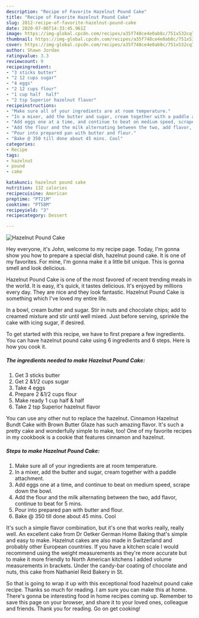 ```yaml
---
description: "Recipe of Favorite Hazelnut Pound Cake"
title: "Recipe of Favorite Hazelnut Pound Cake"
slug: 2812-recipe-of-favorite-hazelnut-pound-cake
date: 2020-07-06T14:33:45.961Z
image: https://img-global.cpcdn.com/recipes/a35f748ce4e0ab8c/751x532cq70/hazelnut-pound-cake-recipe-main-photo.jpg
thumbnail: https://img-global.cpcdn.com/recipes/a35f748ce4e0ab8c/751x532cq70/hazelnut-pound-cake-recipe-main-photo.jpg
cover: https://img-global.cpcdn.com/recipes/a35f748ce4e0ab8c/751x532cq70/hazelnut-pound-cake-recipe-main-photo.jpg
author: Shawn Jordan
ratingvalue: 3.3
reviewcount: 9
recipeingredient:
- "3 sticks butter"
- "2 12 cups sugar"
- "4 eggs"
- "2 12 cups flour"
- "1 cup half  half"
- "2 tsp Superior hazelnut flavor"
recipeinstructions:
- "Make sure all of your ingredients are at room temperature."
- "In a mixer, add the butter and sugar, cream together with a paddle attachment."
- "Add eggs one at a time, and continue to beat on medium speed, scrape down the bowl."
- "Add the flour and the milk alternating between the two, add flavor, continue to beat for 5 mins."
- "Pour into prepared pan with butter and flour."
- "Bake @ 350 till done about 45 mins. Cool"
categories:
- Recipe
tags:
- hazelnut
- pound
- cake

katakunci: hazelnut pound cake 
nutrition: 132 calories
recipecuisine: American
preptime: "PT21M"
cooktime: "PT58M"
recipeyield: "3"
recipecategory: Dessert

---
```



![Hazelnut Pound Cake](https://img-global.cpcdn.com/recipes/a35f748ce4e0ab8c/751x532cq70/hazelnut-pound-cake-recipe-main-photo.jpg)

Hey everyone, it's John, welcome to my recipe page. Today, I'm gonna show you how to prepare a special dish, hazelnut pound cake. It is one of my favorites. For mine, I'm gonna make it a little bit unique. This is gonna smell and look delicious.

Hazelnut Pound Cake is one of the most favored of recent trending meals in the world. It is easy, it's quick, it tastes delicious. It's enjoyed by millions every day. They are nice and they look fantastic. Hazelnut Pound Cake is something which I've loved my entire life.

In a bowl, cream butter and sugar. Stir in nuts and chocolate chips; add to creamed mixture and stir until well mixed. Just before serving, sprinkle the cake with icing sugar, if desired.


To get started with this recipe, we have to first prepare a few ingredients. You can have hazelnut pound cake using 6 ingredients and 6 steps. Here is how you cook it.

<!--inarticleads1-->

##### The ingredients needed to make Hazelnut Pound Cake:

1. Get 3 sticks butter
1. Get 2 &amp;1/2 cups sugar
1. Take 4 eggs
1. Prepare 2 &amp;1/2 cups flour
1. Make ready 1 cup half &amp; half
1. Take 2 tsp Superior hazelnut flavor


You can use any other nut to replace the hazelnut. Cinnamon Hazelnut Bundt Cake with Brown Butter Glaze has such amazing flavor. It&#39;s such a pretty cake and wonderfully simple to make, too! One of my favorite recipes in my cookbook is a cookie that features cinnamon and hazelnut. 

<!--inarticleads2-->

##### Steps to make Hazelnut Pound Cake:

1. Make sure all of your ingredients are at room temperature.
1. In a mixer, add the butter and sugar, cream together with a paddle attachment.
1. Add eggs one at a time, and continue to beat on medium speed, scrape down the bowl.
1. Add the flour and the milk alternating between the two, add flavor, continue to beat for 5 mins.
1. Pour into prepared pan with butter and flour.
1. Bake @ 350 till done about 45 mins. Cool


It&#39;s such a simple flavor combination, but it&#39;s one that works really, really well. An excellent cake from Dr Oetker German Home Baking that&#39;s simple and easy to make. Hazelnut cakes are also made in Switzerland and probably other European countries. If you have a kitchen scale I would recommend using the weight measurements as they&#39;re more accurate but to make it more friendly to North American kitchens I added volume measurements in brackets. Under the candy-bar coating of chocolate and nuts, this cake from Nathaniel Reid Bakery in St. 

So that is going to wrap it up with this exceptional food hazelnut pound cake recipe. Thanks so much for reading. I am sure you can make this at home. There's gonna be interesting food in home recipes coming up. Remember to save this page on your browser, and share it to your loved ones, colleague and friends. Thank you for reading. Go on get cooking!
